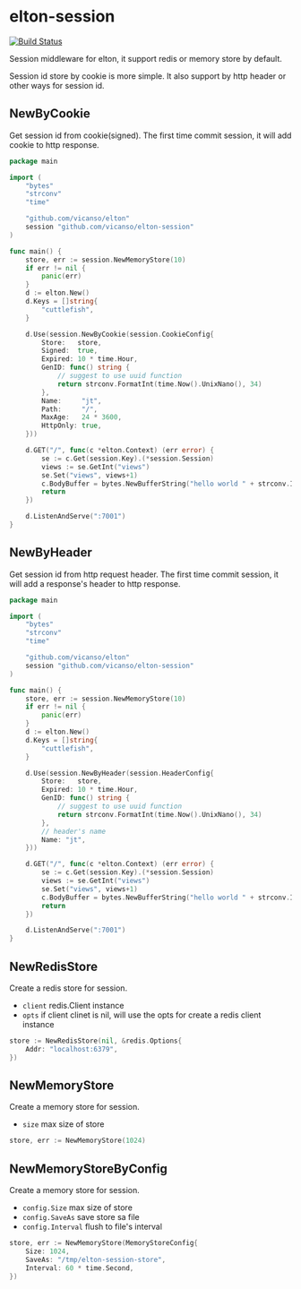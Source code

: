 # elton-session

[![Build Status](https://img.shields.io/travis/vicanso/elton-session.svg?label=linux+build)](https://travis-ci.org/vicanso/elton-session)

Session middleware for elton, it support redis or memory store by default.

Session id store by cookie is more simple. It also support by http header or other ways for session id. 

## NewByCookie

Get session id from cookie(signed). The first time commit session, it will add cookie to http response.

```go
package main

import (
	"bytes"
	"strconv"
	"time"

	"github.com/vicanso/elton"
	session "github.com/vicanso/elton-session"
)

func main() {
	store, err := session.NewMemoryStore(10)
	if err != nil {
		panic(err)
	}
	d := elton.New()
	d.Keys = []string{
		"cuttlefish",
	}

	d.Use(session.NewByCookie(session.CookieConfig{
		Store:   store,
		Signed:  true,
		Expired: 10 * time.Hour,
		GenID: func() string {
			// suggest to use uuid function
			return strconv.FormatInt(time.Now().UnixNano(), 34)
		},
		Name:     "jt",
		Path:     "/",
		MaxAge:   24 * 3600,
		HttpOnly: true,
	}))

	d.GET("/", func(c *elton.Context) (err error) {
		se := c.Get(session.Key).(*session.Session)
		views := se.GetInt("views")
		se.Set("views", views+1)
		c.BodyBuffer = bytes.NewBufferString("hello world " + strconv.Itoa(views))
		return
	})

	d.ListenAndServe(":7001")
}
```

## NewByHeader

Get session id from http request header. The first time commit session, it will add a response's header to http response.

```go
package main

import (
	"bytes"
	"strconv"
	"time"

	"github.com/vicanso/elton"
	session "github.com/vicanso/elton-session"
)

func main() {
	store, err := session.NewMemoryStore(10)
	if err != nil {
		panic(err)
	}
	d := elton.New()
	d.Keys = []string{
		"cuttlefish",
	}

	d.Use(session.NewByHeader(session.HeaderConfig{
		Store:   store,
		Expired: 10 * time.Hour,
		GenID: func() string {
			// suggest to use uuid function
			return strconv.FormatInt(time.Now().UnixNano(), 34)
		},
		// header's name
		Name: "jt",
	}))

	d.GET("/", func(c *elton.Context) (err error) {
		se := c.Get(session.Key).(*session.Session)
		views := se.GetInt("views")
		se.Set("views", views+1)
		c.BodyBuffer = bytes.NewBufferString("hello world " + strconv.Itoa(views))
		return
	})

	d.ListenAndServe(":7001")
}
```

## NewRedisStore

Create a redis store for session.

- `client` redis.Client instance
- `opts` if client clinet is nil, will use the opts for create a redis client instance

```go
store := NewRedisStore(nil, &redis.Options{
	Addr: "localhost:6379",
})
```

## NewMemoryStore

Create a memory store for session.

- `size` max size of store

```go
store, err := NewMemoryStore(1024)
```

## NewMemoryStoreByConfig

Create a memory store for session.

- `config.Size` max size of store
- `config.SaveAs` save store sa file
- `config.Interval` flush to file's interval


```go
store, err := NewMemoryStore(MemoryStoreConfig{
	Size: 1024,
	SaveAs: "/tmp/elton-session-store",
	Interval: 60 * time.Second,
})
```